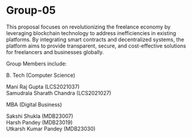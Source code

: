 # Group-05
This proposal focuses on revolutionizing the freelance economy by leveraging blockchain technology to address inefficiencies in existing platforms. By integrating smart contracts and decentralized systems, the platform aims to provide transparent, secure, and cost-effective solutions for freelancers and businesses globally.

Group Members include:

B. Tech (Computer Science)

Mani Raj Gupta (LCS2021037)                                              
Samudrala Sharath Chandra (LCS2021027)

MBA (Digital Business)

Sakshi Shukla (MDB23007)                     
Harsh Pandey (MDB23019)                  
Utkarsh Kumar Pandey (MDB23030)
